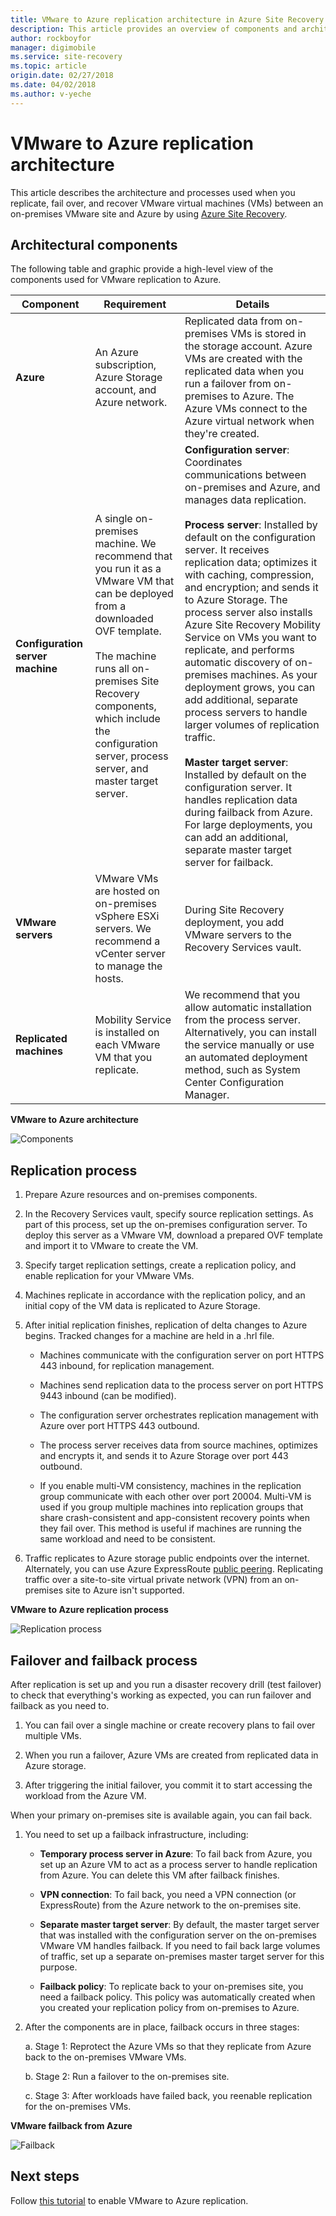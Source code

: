 ```yaml
---
title: VMware to Azure replication architecture in Azure Site Recovery | Azure
description: This article provides an overview of components and architecture used when replicating on-premises VMware VMs to Azure with Azure Site Recovery
author: rockboyfor
manager: digimobile
ms.service: site-recovery
ms.topic: article
origin.date: 02/27/2018
ms.date: 04/02/2018
ms.author: v-yeche
---
```


# VMware to Azure replication architecture

This article describes the architecture and processes used when you replicate, fail over, and recover VMware virtual machines (VMs) between an on-premises VMware site and Azure by using [Azure Site Recovery](site-recovery-overview.md).

## Architectural components

The following table and graphic provide a high-level view of the components used for VMware replication to Azure.

**Component** | **Requirement** | **Details**
--- | --- | ---
**Azure** | An Azure subscription, Azure Storage account, and Azure network. | Replicated data from on-premises VMs is stored in the storage account. Azure VMs are created with the replicated data when you run a failover from on-premises to Azure. The Azure VMs connect to the Azure virtual network when they're created.
**Configuration server machine** | A single on-premises machine. We recommend that you run it as a VMware VM that can be deployed from a downloaded OVF template.<br/><br/> The machine runs all on-premises Site Recovery components, which include the configuration server, process server, and master target server. | **Configuration server**: Coordinates communications between on-premises and Azure, and manages data replication.<br/><br/> **Process server**: Installed by default on the configuration server. It receives replication data; optimizes it with caching, compression, and encryption; and sends it to Azure Storage. The process server also installs Azure Site Recovery Mobility Service on VMs you want to replicate, and performs automatic discovery of on-premises machines. As your deployment grows, you can add additional, separate process servers to handle larger volumes of replication traffic.<br/><br/> **Master target server**: Installed by default on the configuration server. It handles replication data during failback from Azure. For large deployments, you can add an additional, separate master target server for failback.
**VMware servers** | VMware VMs are hosted on on-premises vSphere ESXi servers. We recommend a vCenter server to manage the hosts. | During Site Recovery deployment, you add VMware servers to the Recovery Services vault.
**Replicated machines** | Mobility Service is installed on each VMware VM that you replicate. | We recommend that you allow automatic installation from the process server. Alternatively, you can install the service manually or use an automated deployment method, such as System Center Configuration Manager.

**VMware to Azure architecture**

![Components](./media/vmware-azure-architecture/arch-enhanced.png)

## Replication process

1. Prepare Azure resources and on-premises components.
2. In the Recovery Services vault, specify source replication settings. As part of this process, set up the on-premises configuration server. To deploy this server as a VMware VM, download a prepared OVF template and import it to VMware to create the VM.
3. Specify target replication settings, create a replication policy, and enable replication for your VMware VMs.
4. Machines replicate in accordance with the replication policy, and an initial copy of the VM data is replicated to Azure Storage.
5. After initial replication finishes, replication of delta changes to Azure begins. Tracked changes for a machine are held in a .hrl file.

    * Machines communicate with the configuration server on port HTTPS 443 inbound, for replication management.

    * Machines send replication data to the process server on port HTTPS 9443 inbound (can be modified).

    * The configuration server orchestrates replication management with Azure over port HTTPS 443 outbound.

    * The process server receives data from source machines, optimizes and encrypts it, and sends it to Azure Storage over port 443 outbound.

    * If you enable multi-VM consistency, machines in the replication group communicate with each other over port 20004. Multi-VM is used if you group multiple machines into replication groups that share crash-consistent and app-consistent recovery points when they fail over. This method is useful if machines are running the same workload and need to be consistent.

6. Traffic replicates to Azure storage public endpoints over the internet. Alternately, you can use Azure ExpressRoute [public peering](../expressroute/expressroute-circuit-peerings.md#public-peering). Replicating traffic over a site-to-site virtual private network (VPN) from an on-premises site to Azure isn't supported.
<!-- Sync late on azure-public-peering-->

**VMware to Azure replication process**

![Replication process](./media/vmware-azure-architecture/v2a-architecture-henry.png)

## Failover and failback process

After replication is set up and you run a disaster recovery drill (test failover) to check that everything's working as expected, you can run failover and failback as you need to.

1. You can fail over a single machine or create recovery plans to fail over multiple VMs.

2. When you run a failover, Azure VMs are created from replicated data in Azure storage.

3. After triggering the initial failover, you commit it to start accessing the workload from the Azure VM.

When your primary on-premises site is available again, you can fail back.
1. You need to set up a failback infrastructure, including:

    * **Temporary process server in Azure**: To fail back from Azure, you set up an Azure VM to act as a process server to handle replication from Azure. You can delete this VM after failback finishes.

    * **VPN connection**: To fail back, you need a VPN connection (or ExpressRoute) from the Azure network to the on-premises site.

    * **Separate master target server**: By default, the master target server that was installed with the configuration server on the on-premises VMware VM handles failback. If you need to fail back large volumes of traffic, set up a separate on-premises master target server for this purpose.

    * **Failback policy**: To replicate back to your on-premises site, you need a failback policy. This policy was automatically created when you created your replication policy from on-premises to Azure.
2. After the components are in place, failback occurs in three stages:

    a. Stage 1: Reprotect the Azure VMs so that they replicate from Azure back to the on-premises VMware VMs.

    b. Stage 2: Run a failover to the on-premises site.

    c. Stage 3: After workloads have failed back, you reenable replication for the on-premises VMs.

**VMware failback from Azure**

![Failback](./media/vmware-azure-architecture/enhanced-failback.png)

## Next steps

Follow [this tutorial](vmware-azure-tutorial.md) to enable VMware to Azure replication.
<!-- Update_Description: update meta properties， update link -->
